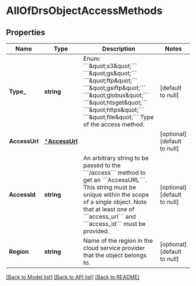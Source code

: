 # AllOfDrsObjectAccessMethods

## Properties
Name | Type | Description | Notes
------------ | ------------- | ------------- | -------------
**Type_** | **string** | Enum: &#x60;&#x60;&#x60;\&quot;s3\&quot;&#x60;&#x60;&#x60; &#x60;&#x60;&#x60;\&quot;gs\&quot;&#x60;&#x60;&#x60; &#x60;&#x60;&#x60;\&quot;ftp\&quot;&#x60;&#x60;&#x60; &#x60;&#x60;&#x60;\&quot;gsiftp\&quot;&#x60;&#x60;&#x60; &#x60;&#x60;&#x60;\&quot;globus\&quot;&#x60;&#x60;&#x60;         &#x60;&#x60;&#x60;\&quot;htsget\&quot;&#x60;&#x60;&#x60; &#x60;&#x60;&#x60;\&quot;https\&quot;&#x60;&#x60;&#x60; &#x60;&#x60;&#x60;\&quot;file\&quot;&#x60;&#x60;&#x60; Type of the access method. | [default to null]
**AccessUrl** | [***AccessUrl**](AccessURL.md) |  | [optional] [default to null]
**AccessId** | **string** | An arbitrary string to be passed to the &#x60;&#x60;&#x60;/access&#x60;&#x60;&#x60; method to get an &#x60;&#x60;&#x60;AccessURL&#x60;&#x60;&#x60;.         This string must be unique within the scope of a single object. Note that at least one         of &#x60;&#x60;&#x60;access_url&#x60;&#x60;&#x60; and &#x60;&#x60;&#x60;access_id&#x60;&#x60;&#x60; must be provided. | [optional] [default to null]
**Region** | **string** | Name of the region in the cloud service provider that the object belongs to. | [optional] [default to null]

[[Back to Model list]](../README.md#documentation-for-models) [[Back to API list]](../README.md#documentation-for-api-endpoints) [[Back to README]](../README.md)

